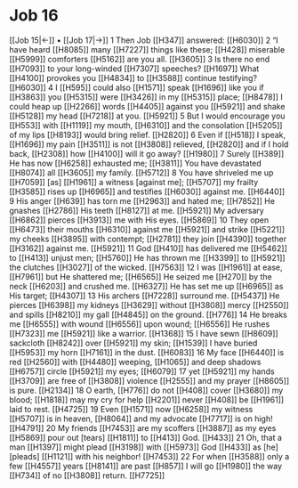 # Job 16
[[Job 15|←]] • [[Job 17|→]]
1 Then Job [[H347]] answered: [[H6030]] 
2 “I have heard [[H8085]] many [[H7227]] things like these; [[H428]] miserable [[H5999]] comforters [[H5162]] are you all. [[H3605]] 
3 Is there no end [[H7093]] to your long-winded [[H7307]] speeches? [[H1697]] What [[H4100]] provokes you [[H4834]] to [[H3588]] continue testifying? [[H6030]] 
4 I [[H595]] could also [[H1571]] speak [[H1696]] like you  if [[H3863]] you [[H5315]] were [[H3426]] in my [[H5315]] place; [[H8478]] I could heap up [[H2266]] words [[H4405]] against you [[H5921]] and shake [[H5128]] my head [[H7218]] at you. [[H5921]] 
5 But I would encourage you [[H553]] with [[H1119]] my mouth, [[H6310]] and the consolation [[H5205]] of my lips [[H8193]] would bring relief. [[H2820]] 
6 Even if [[H518]] I speak, [[H1696]] my pain [[H3511]] is not [[H3808]] relieved, [[H2820]] and if I hold back, [[H2308]] how [[H4100]] will it go away? [[H1980]] 
7 Surely [[H389]] He has now [[H6258]] exhausted me; [[H3811]] You have devastated [[H8074]] all [[H3605]] my family. [[H5712]] 
8 You have shriveled me up [[H7059]] [as] [[H1961]] a witness [against me]; [[H5707]] my frailty [[H3585]] rises up [[H6965]] and testifies [[H6030]] against me. [[H6440]] 
9 His anger [[H639]] has torn me [[H2963]] and hated me; [[H7852]] He gnashes [[H2786]] His teeth [[H8127]] at me. [[H5921]] My adversary [[H6862]] pierces [[H3913]] me  with His eyes. [[H5869]] 
10 They open [[H6473]] their mouths [[H6310]] against me [[H5921]] and strike [[H5221]] my cheeks [[H3895]] with contempt; [[H2781]] they join [[H4390]] together [[H3162]] against me. [[H5921]] 
11 God [[H410]] has delivered me [[H5462]] to [[H413]] unjust men; [[H5760]] He has thrown me [[H3399]] to [[H5921]] the clutches [[H3027]] of the wicked. [[H7563]] 
12 I was [[H1961]] at ease, [[H7961]] but He shattered me; [[H6565]] He seized me [[H270]] by the neck [[H6203]] and crushed me. [[H6327]] He has set me up [[H6965]] as His  target; [[H4307]] 
13 His archers [[H7228]] surround me. [[H5437]] He pierces [[H6398]] my kidneys [[H3629]] without [[H3808]] mercy [[H2550]] and spills [[H8210]] my gall [[H4845]] on the ground. [[H776]] 
14 He breaks me [[H6555]] with wound [[H6556]] upon wound; [[H6556]] He rushes [[H7323]] me [[H5921]] like a warrior. [[H1368]] 
15 I have sewn [[H8609]] sackcloth [[H8242]] over [[H5921]] my skin; [[H1539]] I have buried [[H5953]] my horn [[H7161]] in the dust. [[H6083]] 
16 My face [[H6440]] is red [[H2560]] with [[H4480]] weeping, [[H1065]] and deep shadows [[H6757]] circle [[H5921]] my eyes; [[H6079]] 
17 yet [[H5921]] my hands [[H3709]] are free of [[H3808]] violence [[H2555]] and my prayer [[H8605]] is pure. [[H2134]] 
18 O earth, [[H776]] do not [[H408]] cover [[H3680]] my blood; [[H1818]] may my cry for help [[H2201]] never [[H408]] be [[H1961]] laid to rest. [[H4725]] 
19 Even [[H1571]] now [[H6258]] my witness [[H5707]] is in heaven, [[H8064]] and my advocate [[H7717]] is on high! [[H4791]] 
20 My friends [[H7453]] are my scoffers [[H3887]] as my eyes [[H5869]] pour out [tears] [[H1811]] to [[H413]] God. [[H433]] 
21 Oh, that a man [[H1397]] might plead [[H3198]] with [[H5973]] God [[H433]] as [he] [pleads] [[H1121]] with his neighbor! [[H7453]] 
22 For when [[H3588]] only a few [[H4557]] years [[H8141]] are past [[H857]] I will go [[H1980]] the way [[H734]] of no [[H3808]] return. [[H7725]] 
